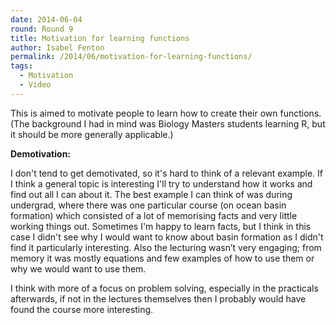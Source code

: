 ```yaml
---
date: 2014-06-04
round: Round 9
title: Motivation for learning functions
author: Isabel Fenton
permalink: /2014/06/motivation-for-learning-functions/
tags:
  - Motivation
  - Video
---
```

This is aimed to motivate people to learn how to create their own functions. (The background I had in mind was Biology Masters students learning R, but it should be more generally applicable.)

**Demotivation:**

I don't tend to get demotivated, so it's hard to think of a relevant example. If I think a general topic is interesting I'll try to understand how it works and find out all I can about it. The best example I can think of was during undergrad, where there was one particular course (on ocean basin formation) which consisted of a lot of memorising facts and very little working things out. Sometimes I'm happy to learn facts, but I think in this case I didn't see why I would want to know about basin formation as I didn't find it particularly interesting. Also the lecturing wasn’t very engaging; from memory it was mostly equations and few examples of how to use them or why we would want to use them.

I think with more of a focus on problem solving, especially in the practicals afterwards, if not in the lectures themselves then I probably would have found the course more interesting.
